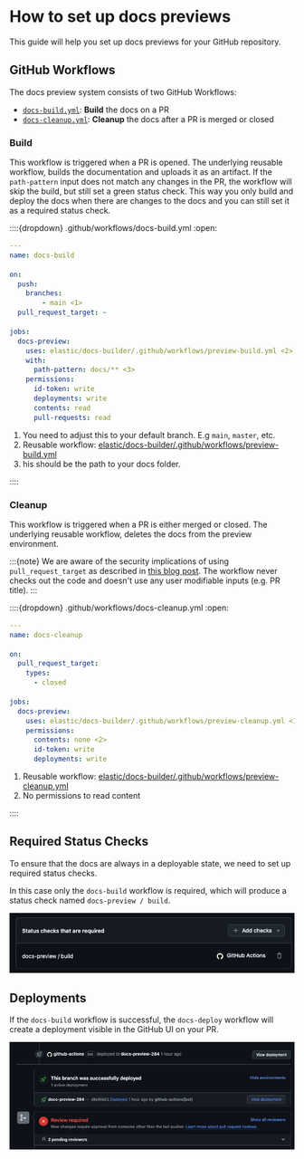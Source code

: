 # How to set up docs previews

This guide will help you set up docs previews for your GitHub repository.

## GitHub Workflows

The docs preview system consists of two GitHub Workflows:
- [`docs-build.yml`](#build): **Build** the docs on a PR
- [`docs-cleanup.yml`](#cleanup): **Cleanup** the docs after a PR is merged or closed


### Build

This workflow is triggered when a PR is opened. The underlying reusable workflow, builds the documentation and uploads it as an artifact.
If the `path-pattern` input does not match any changes in the PR, the workflow will skip the build, but still set a green status check.
This way you only build and deploy the docs when there are changes to the docs and you can still set it as a required status check.


::::{dropdown} .github/workflows/docs-build.yml
:open:

```yaml
---
name: docs-build

on:
  push:
    branches: 
        - main <1>
  pull_request_target: ~

jobs:
  docs-preview:
    uses: elastic/docs-builder/.github/workflows/preview-build.yml <2>
    with:
      path-pattern: docs/** <3>
    permissions:
      id-token: write
      deployments: write
      contents: read
      pull-requests: read
```

1. You need to adjust this to your default branch. E.g `main`, `master`, etc.
2. Reusable workflow: [elastic/docs-builder/.github/workflows/preview-build.yml](https://github.com/elastic/docs-builder/blob/main/.github/workflows/preview-build.yml)
3. his should be the path to your docs folder.

::::


### Cleanup

This workflow is triggered when a PR is either merged or closed. The underlying reusable workflow, deletes the docs from the preview environment.

:::{note}
We are aware of the security implications of using `pull_request_target` as described in [this blog post](https://securitylab.github.com/resources/github-actions-preventing-pwn-requests/).
The workflow never checks out the code and doesn't use any user modifiable inputs (e.g. PR title). 
:::

::::{dropdown} .github/workflows/docs-cleanup.yml
:open:
```yaml
---
name: docs-cleanup

on:
  pull_request_target:
    types:
      - closed

jobs:
  docs-preview:
    uses: elastic/docs-builder/.github/workflows/preview-cleanup.yml <1>
    permissions:
      contents: none <2>
      id-token: write
      deployments: write
```

1. Reusable workflow: [elastic/docs-builder/.github/workflows/preview-cleanup.yml](https://github.com/elastic/docs-builder/blob/main/.github/workflows/preview-cleanup.yml)
2. No permissions to read content

::::

## Required Status Checks

To ensure that the docs are always in a deployable state, we need to set up required status checks.

In this case only the `docs-build` workflow is required, which will produce a status check named `docs-preview / build`.

![docs-preview required status check](img/docs-preview-required-status-check.png)


## Deployments

If the `docs-build` workflow is successful, the `docs-deploy` workflow will create a deployment visible in the GitHub UI on your PR.

![docs-preview deployment](img/docs-preview-deployment.png)
